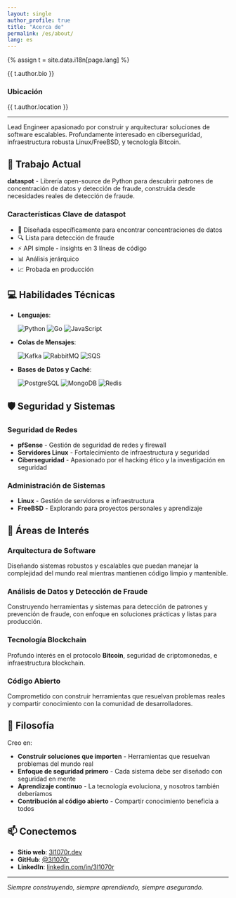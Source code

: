 ```yaml
---
layout: single
author_profile: true
title: "Acerca de"
permalink: /es/about/
lang: es
---
```


{% assign t = site.data.i18n[page.lang] %}

{{ t.author.bio }}

### Ubicación
{{ t.author.location }}

---

Lead Engineer apasionado por construir y arquitecturar soluciones de software escalables. Profundamente interesado en ciberseguridad, infraestructura robusta Linux/FreeBSD, y tecnología Bitcoin.

## 🚀 Trabajo Actual

**dataspot** - Librería open-source de Python para descubrir patrones de concentración de datos y detección de fraude, construida desde necesidades reales de detección de fraude.

### Características Clave de dataspot

- 🎯 Diseñada específicamente para encontrar concentraciones de datos
- 🔍 Lista para detección de fraude
- ⚡ API simple - insights en 3 líneas de código
- 📊 Análisis jerárquico
- 📈 Probada en producción

## 💻 Habilidades Técnicas

- **Lenguajes**:

  ![Python](https://img.shields.io/badge/Python-3776AB?style=flat&logo=python&logoColor=white)
  ![Go](https://img.shields.io/badge/Go-00ADD8?style=flat&logo=go&logoColor=white)
  ![JavaScript](https://img.shields.io/badge/JavaScript-F7DF1E?style=flat&logo=javascript&logoColor=black)

- **Colas de Mensajes**:

  ![Kafka](https://img.shields.io/badge/Apache%20Kafka-231F20?style=flat&logo=apache-kafka&logoColor=white)
  ![RabbitMQ](https://img.shields.io/badge/RabbitMQ-FF6600?style=flat&logo=rabbitmq&logoColor=white)
  ![SQS](https://img.shields.io/badge/Amazon%20SQS-FF9900?style=flat&logo=amazon-aws&logoColor=white)

- **Bases de Datos y Caché**:

  ![PostgreSQL](https://img.shields.io/badge/PostgreSQL-4169E1?style=flat&logo=postgresql&logoColor=white)
  ![MongoDB](https://img.shields.io/badge/MongoDB-47A248?style=flat&logo=mongodb&logoColor=white)
  ![Redis](https://img.shields.io/badge/Redis-DC382D?style=flat&logo=redis&logoColor=white)

## 🛡️ Seguridad y Sistemas

### Seguridad de Redes

- **pfSense** - Gestión de seguridad de redes y firewall
- **Servidores Linux** - Fortalecimiento de infraestructura y seguridad
- **Ciberseguridad** - Apasionado por el hacking ético y la investigación en seguridad

### Administración de Sistemas

- **Linux** - Gestión de servidores e infraestructura
- **FreeBSD** - Explorando para proyectos personales y aprendizaje

## 🎯 Áreas de Interés

### Arquitectura de Software

Diseñando sistemas robustos y escalables que puedan manejar la complejidad del mundo real mientras mantienen código limpio y mantenible.

### Análisis de Datos y Detección de Fraude

Construyendo herramientas y sistemas para detección de patrones y prevención de fraude, con enfoque en soluciones prácticas y listas para producción.

### Tecnología Blockchain

Profundo interés en el protocolo **Bitcoin**, seguridad de criptomonedas, e infraestructura blockchain.

### Código Abierto

Comprometido con construir herramientas que resuelvan problemas reales y compartir conocimiento con la comunidad de desarrolladores.

## 🌟 Filosofía

Creo en:

- **Construir soluciones que importen** - Herramientas que resuelvan problemas del mundo real
- **Enfoque de seguridad primero** - Cada sistema debe ser diseñado con seguridad en mente
- **Aprendizaje continuo** - La tecnología evoluciona, y nosotros también deberíamos
- **Contribución al código abierto** - Compartir conocimiento beneficia a todos

## 📫 Conectemos

- **Sitio web**: [3l1070r.dev](https://3l1070r.dev)
- **GitHub**: [@3l1070r](https://github.com/3l1070r)
- **LinkedIn**: [linkedin.com/in/3l1070r](https://www.linkedin.com/in/3l1070r/)

---

_Siempre construyendo, siempre aprendiendo, siempre asegurando._ 